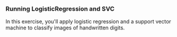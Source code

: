 ### Running LogisticRegression and SVC

In this exercise, you'll apply logistic regression and a support vector machine to classify images of handwritten digits.
